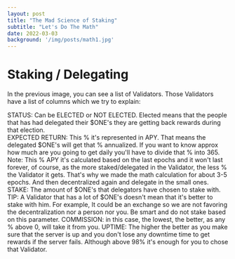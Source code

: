 ```yaml
---
layout: post
title: "The Mad Science of Staking"
subtitle: "Let's Do The Math"
date: 2022-03-03
background: '/img/posts/math1.jpg'
---
```

# Staking / Delegating 

In the previous image, you can see a list of Validators. Those Validators have a list of columns which we try to explain:

STATUS: Can be ELECTED or NOT ELECTED. Elected means that the people that has had delegated their $ONE's they are getting back rewards during that election.  
EXPECTED RETURN: This % it's represented in APY. That means the delegated $ONE's will get that % annualized. If you want to know approx how much are you going to get daily you'll have to divide that % into 365.  Note: This % APY it's calculated based on the last epochs and it won't last forever, of course, as the more staked/delegated in the Validator, the less % the Validator it gets. That's why we made the math calculation for about 3-5 epochs. And then decentralized again and delegate in the small ones. 
STAKE: The amount of $ONE's that delegators have chosen to stake with. TIP: A Validator that has a lot of $ONE's doesn't mean that it's better to stake with him. For example, It could be an exchange so we are not favoring the decentralization nor a person nor you. Be smart and do not stake based on this parameter. 
COMMISSION: in this case, the lowest, the better, as any % above 0, will take it from you. 
UPTIME: The higher the better as you make sure that the server is up and you don't lose any downtime time to get rewards if the server fails. Although above 98% it's enough for you to chose that Validator. 
